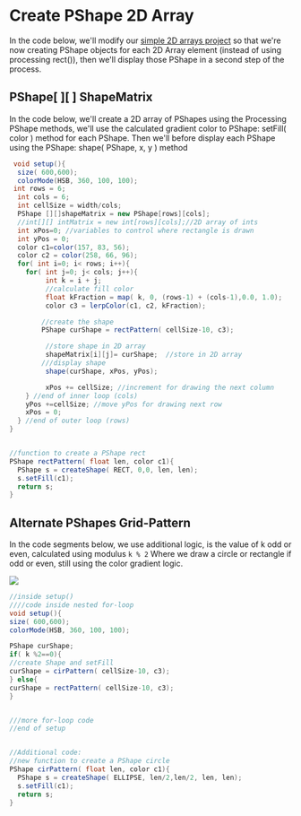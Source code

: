 # Create PShape 2D Array

In the code below, we'll modify our [simple 2D arrays project](2d-arrays-with-lerpcolor.md) so that we're now creating PShape objects for each 2D Array element \(instead of using processing rect\(\)\), then we'll display those PShape in a second step of the process.

## PShape\[ \]\[ \] ShapeMatrix

In the code below, we'll create a 2D array of PShapes using the Processing PShape methods, we'll use the calculated gradient color to PShape: setFill\( color \) method for each PShape. Then we'll before display each PShape using the PShape: shape\( PShape, x, y \) method

```java
 void setup(){
  size( 600,600);
  colorMode(HSB, 360, 100, 100);
 int rows = 6;
  int cols = 6;
  int cellSize = width/cols;
  PShape [][]shapeMatrix = new PShape[rows][cols];
  //int[][] intMatrix = new int[rows][cols];//2D array of ints
  int xPos=0; //variables to control where rectangle is drawn
  int yPos = 0;
  color c1=color(157, 83, 56);
  color c2 = color(258, 66, 96);
  for( int i=0; i< rows; i++){
    for( int j=0; j< cols; j++){
         int k = i + j;
         //calculate fill color
         float kFraction = map( k, 0, (rows-1) + (cols-1),0.0, 1.0);
         color c3 = lerpColor(c1, c2, kFraction);

        //create the shape 
        PShape curShape = rectPattern( cellSize-10, c3);

         //store shape in 2D array
         shapeMatrix[i][j]= curShape;  //store in 2D array
        ///display shape
         shape(curShape, xPos, yPos); 

         xPos += cellSize; //increment for drawing the next column
    } //end of inner loop (cols)
    yPos +=cellSize; //move yPos for drawing next row
    xPos = 0;
  } //end of outer loop (rows) 
}


//function to create a PShape rect
PShape rectPattern( float len, color c1){
  PShape s = createShape( RECT, 0,0, len, len);
  s.setFill(c1);
  return s;
}
```

## Alternate PShapes Grid-Pattern

In the code segments below, we use additional logic, is the value of k odd or even, calculated using modulus `k % 2` Where we draw a circle or rectangle if odd or even, still using the color gradient logic.

![](https://github.com/kdoore/cs1335/tree/9e8e8ed05c8db5e0695fd2711a01f24b372e8118/assets/gradientShapes.png)

```java
//inside setup()
////code inside nested for-loop
void setup(){
size( 600,600);
colorMode(HSB, 360, 100, 100);

PShape curShape;
if( k %2==0){
//create Shape and setFill
curShape = cirPattern( cellSize-10, c3);
} else{
curShape = rectPattern( cellSize-10, c3);
}


///more for-loop code
//end of setup


//Additional code: 
//new function to create a PShape circle
PShape cirPattern( float len, color c1){
  PShape s = createShape( ELLIPSE, len/2,len/2, len, len);
  s.setFill(c1);
  return s;
}
```

